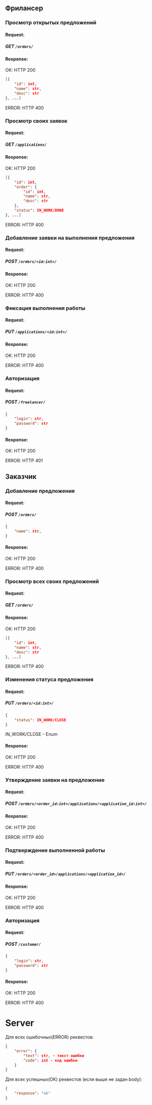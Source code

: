 ## Фрилансер
### Просмотр открытых предложений
#### Request:

##### GET `/orders/`

#### Response:
OK: HTTP 200

```json
[{
    "id": int,
    "name": str,
    "desc": str
}, ...]
```

ERROR: HTTP 400

### Просмотр своих заявок
#### Request:
##### GET `/applications/`

#### Response:
OK: HTTP 200

```json
[{
    "id": int,
    "order": {
        "id": int,
        "name": str,
        "desc": str
    },
    "status": IN_WORK/DONE
}, ...]
```

ERROR: HTTP 400

### Добавление заявки на выполнения предложения
#### Request:

##### POST `/orders/<id:int>/`

#### Response:
OK: HTTP 200

ERROR: HTTP 400

### Фиксация выполнения работы
#### Request:

##### PUT `/applications/<id:int>/`

#### Response:
OK: HTTP 200

ERROR: HTTP 400

### Авторизация
#### Request:

##### POST `/freelancer/`

```json
{
    "login": str,
    "password": str
}
```

#### Response:
OK: HTTP 200

ERROR: HTTP 401

## Заказчик
### Добавление предложения
#### Request:

##### POST `/orders/`

```json
{
    "name": str,
}
```

#### Response:
OK: HTTP 200

ERROR: HTTP 400

### Просмотр всех своих предложений
#### Request:

##### GET `/orders/`

#### Response:
OK: HTTP 200

```json
[{
    "id": int,
    "name": str,
    "desc": str
}, ...]
```

ERROR: HTTP 400

### Изменения статуса предложения
#### Request:

##### PUT `/orders/<id:int>/`

```json
{
    "status": IN_WORK/CLOSE
}
```
IN_WORK/CLOSE - Enum

#### Response:
OK: HTTP 200

ERROR: HTTP 400

### Утверждение заявки на предложение
#### Request:

##### POST `/orders/<order_id:int>/applications/<application_id:int>/`

#### Response:
OK: HTTP 200

ERROR: HTTP 400

### Подтверждение выполненной работы
#### Request:

##### PUT `/orders/<order_id>/applications/<application_id>/`

#### Response:
OK: HTTP 200

ERROR: HTTP 400

### Авторизация
#### Request:

##### POST `/customer/`

```json
{
    "login": str,
    "password": str
}
```

#### Response:
OK: HTTP 200

ERROR: HTTP 400

# Server
Для всех ошибочных(ERROR) реквестов:
```json
{
    "error": {
        "text": str, - текст ошибки
        "code": int - код ошибки
    }
}
```

Для всех успешных(OK) реквестов (если выше не задан body):
```json
{
    "response": "ok"
}
```

